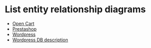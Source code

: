 # List entity relationship diagrams

- [Open Cart](https://raw.githubusercontent.com/ngocdo1987/entity-relationship-diagram/master/opencart.png)
- [Prestashop](https://raw.githubusercontent.com/ngocdo1987/entity-relationship-diagram/master/prestashop.png)
- [Wordpress](https://codex.wordpress.org/images/2/25/WP4.4.2-ERD.png)
- [Wordpress DB description](https://codex.wordpress.org/Database_Description)